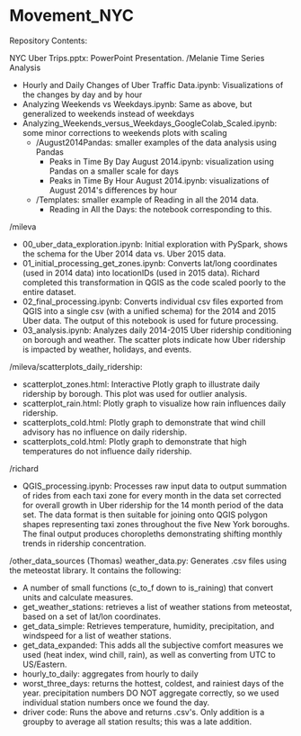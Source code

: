 # Movement_NYC

Repository Contents: 

NYC Uber Trips.pptx: PowerPoint Presentation. 
/Melanie Time Series Analysis
- Hourly and Daily Changes of Uber Traffic Data.ipynb: Visualizations of the changes by day and by hour
- Analyzing Weekends vs Weekdays.ipynb: Same as above, but generalized to weekends instead of weekdays
- Analyzing_Weekends_versus_Weekdays_GoogleColab_Scaled.ipynb: some minor corrections to weekends plots with scaling
  - /August2014Pandas: smaller examples of the data analysis using Pandas
    - Peaks in Time By Day August 2014.ipynb: visualization using Pandas on a smaller scale for days
    - Peaks in Time By Hour August 2014.ipynb: visualizations of August 2014's differences by hour
  - /Templates: smaller example of Reading in all the 2014 data.
    - Reading in All the Days: the notebook corresponding to this.
    
/mileva    
- 00_uber_data_exploration.ipynb: Initial exploration with PySpark, shows the schema for the Uber 2014 data vs. Uber 2015 data.   
- 01_initial_processing_get_zones.ipynb: Converts lat/long coordinates (used in 2014 data) into locationIDs (used in 2015 data). Richard completed this transformation in QGIS as the code scaled poorly to the entire dataset.   
- 02_final_processing.ipynb: Converts individual csv files exported from QGIS into a single csv (with a unified schema) for the 2014 and 2015 Uber data. The output of this notebook is used for future processing.    
- 03_analysis.ipynb: Analyzes daily 2014-2015 Uber ridership conditioning on borough and weather. The scatter plots indicate how Uber ridership is impacted by weather, holidays, and events.

/mileva/scatterplots_daily_ridership:
- scatterplot_zones.html: Interactive Plotly graph to illustrate daily ridership by borough. This plot was used for outlier analysis.   
- scatterplot_rain.html:  Plotly graph to visualize how rain influences daily ridership.   
- scatterplots_cold.html: Plotly graph to demonstrate that wind chill advisory has no influence on daily ridership.   
- scatterplots_cold.html: Plotly graph to demonstrate that high temperatures do not influence daily ridership.   

/richard
- QGIS_processing.ipynb: Processes raw input data to output summation of rides from each taxi zone for every month in the data set corrected for overall growth in Uber ridership for the 14 month period of the data set.  The data format is then suitable for joining onto QGIS polygon shapes representing taxi zones throughout the five New York boroughs.  The final output produces choropleths demonstrating shifting monthly trends in ridership concentration.

/other_data_sources (Thomas)
weather_data.py: Generates .csv files using the meteostat library.
It contains the following:

* A number of small functions (c_to_f down to is_raining) that convert units and calculate measures.
* get_weather_stations: retrieves a list of weather stations from meteostat, based on a set of lat/lon coordinates.
* get_data_simple: Retrieves temperature, humidity, precipitation, and windspeed for a list of weather stations.
* get_data_expanded: This adds all the subjective comfort measures we used (heat index, wind chill, rain), as well as converting from UTC to US/Eastern.
* hourly_to_daily: aggregates from hourly to daily
* worst_three_days: returns the hottest, coldest, and rainiest days of the year.  precipitation numbers DO NOT aggregate correctly, so we used individual station numbers once we found the day.
* driver code: Runs the above and returns .csv's.  Only addition is a groupby to average all station results; this was a late addition.
